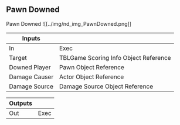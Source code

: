 ## Pawn Downed
Pawn Downed
![[../img/nd_img_PawnDowned.png]]

|Inputs||
|--|--|
| In | Exec |
| Target | TBLGame Scoring Info Object Reference |
| Downed Player | Pawn Object Reference |
| Damage Causer | Actor Object Reference |
| Damage Source | Damage Source Object Reference |

|Outputs||
|--|--|
| Out | Exec |
